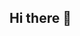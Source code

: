 ## Hi there 👋

<!--
**joel-fr55/joel-fr55** is a ✨ _special_ ✨ repository because its `README.md` (this file) appears on your GitHub profile.
este es mi primer codigo en git hut
y mi primer comentario en esta plataforma

este codigo contiene una ventana en java para mostar 6 numeros y ordenarlos de mayor a menor


Here are some ideas to get you started:

- 🔭 I’m currently working on ...
- 🌱 I’m currently learning ...
- 👯 I’m looking to collaborate on ...
- 🤔 I’m looking for help with ...
- 💬 Ask me about ...
- 📫 How to reach me: ...
- 😄 Pronouns: ...
- ⚡ Fun fact: ...
-->
